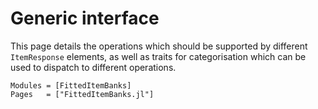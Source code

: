 # Generic interface

This page details the operations which should be supported by different
`ItemResponse` elements, as well as traits for categorisation which can be used
to dispatch to different operations.

```@autodocs
Modules = [FittedItemBanks]
Pages   = ["FittedItemBanks.jl"]
```